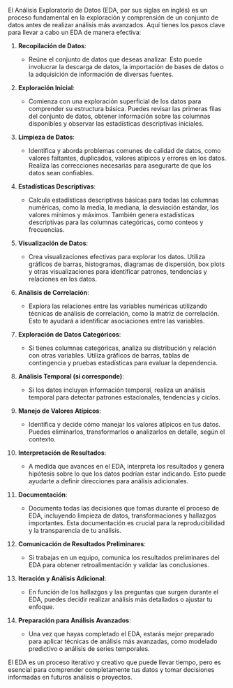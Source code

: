 El Análisis Exploratorio de Datos (EDA, por sus siglas en inglés) es un proceso fundamental en la exploración y comprensión de un conjunto de datos antes de realizar análisis más avanzados. Aquí tienes los pasos clave para llevar a cabo un EDA de manera efectiva:

1. **Recopilación de Datos**:
   - Reúne el conjunto de datos que deseas analizar. Esto puede involucrar la descarga de datos, la importación de bases de datos o la adquisición de información de diversas fuentes.

2. **Exploración Inicial**:
   - Comienza con una exploración superficial de los datos para comprender su estructura básica. Puedes revisar las primeras filas del conjunto de datos, obtener información sobre las columnas disponibles y observar las estadísticas descriptivas iniciales.

3. **Limpieza de Datos**:
   - Identifica y aborda problemas comunes de calidad de datos, como valores faltantes, duplicados, valores atípicos y errores en los datos. Realiza las correcciones necesarias para asegurarte de que los datos sean confiables.

4. **Estadísticas Descriptivas**:
   - Calcula estadísticas descriptivas básicas para todas las columnas numéricas, como la media, la mediana, la desviación estándar, los valores mínimos y máximos. También genera estadísticas descriptivas para las columnas categóricas, como conteos y frecuencias.

5. **Visualización de Datos**:
   - Crea visualizaciones efectivas para explorar los datos. Utiliza gráficos de barras, histogramas, diagramas de dispersión, box plots y otras visualizaciones para identificar patrones, tendencias y relaciones en los datos.

6. **Análisis de Correlación**:
   - Explora las relaciones entre las variables numéricas utilizando técnicas de análisis de correlación, como la matriz de correlación. Esto te ayudará a identificar asociaciones entre las variables.

7. **Exploración de Datos Categóricos**:
   - Si tienes columnas categóricas, analiza su distribución y relación con otras variables. Utiliza gráficos de barras, tablas de contingencia y pruebas estadísticas para evaluar la dependencia.

8. **Análisis Temporal (si corresponde)**:
   - Si los datos incluyen información temporal, realiza un análisis temporal para detectar patrones estacionales, tendencias y ciclos.

9. **Manejo de Valores Atípicos**:
   - Identifica y decide cómo manejar los valores atípicos en tus datos. Puedes eliminarlos, transformarlos o analizarlos en detalle, según el contexto.

10. **Interpretación de Resultados**:
    - A medida que avances en el EDA, interpreta los resultados y genera hipótesis sobre lo que los datos podrían estar indicando. Esto puede ayudarte a definir direcciones para análisis adicionales.

11. **Documentación**:
    - Documenta todas las decisiones que tomas durante el proceso de EDA, incluyendo limpieza de datos, transformaciones y hallazgos importantes. Esta documentación es crucial para la reproducibilidad y la transparencia de tu análisis.

12. **Comunicación de Resultados Preliminares**:
    - Si trabajas en un equipo, comunica los resultados preliminares del EDA para obtener retroalimentación y validar las conclusiones.

13. **Iteración y Análisis Adicional**:
    - En función de los hallazgos y las preguntas que surgen durante el EDA, puedes decidir realizar análisis más detallados o ajustar tu enfoque.

14. **Preparación para Análisis Avanzados**:
    - Una vez que hayas completado el EDA, estarás mejor preparado para aplicar técnicas de análisis más avanzadas, como modelado predictivo o análisis de series temporales.

El EDA es un proceso iterativo y creativo que puede llevar tiempo, pero es esencial para comprender completamente tus datos y tomar decisiones informadas en futuros análisis o proyectos.